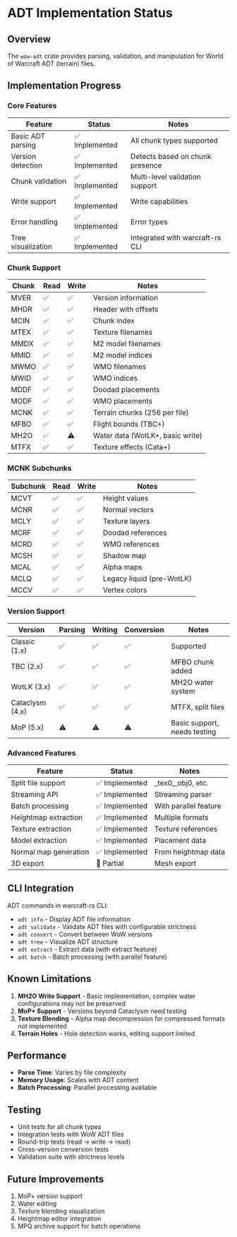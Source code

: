 # ADT Implementation Status

## Overview

The `wow-adt` crate provides parsing, validation, and manipulation for World of Warcraft ADT (terrain) files.

## Implementation Progress

### Core Features

| Feature | Status | Notes |
|---------|--------|-------|
| Basic ADT parsing | ✅ Implemented | All chunk types supported |
| Version detection | ✅ Implemented | Detects based on chunk presence |
| Chunk validation | ✅ Implemented | Multi-level validation support |
| Write support | ✅ Implemented | Write capabilities |
| Error handling | ✅ Implemented | Error types |
| Tree visualization | ✅ Implemented | Integrated with warcraft-rs CLI |

### Chunk Support

| Chunk | Read | Write | Notes |
|-------|------|-------|-------|
| MVER | ✅ | ✅ | Version information |
| MHDR | ✅ | ✅ | Header with offsets |
| MCIN | ✅ | ✅ | Chunk index |
| MTEX | ✅ | ✅ | Texture filenames |
| MMDX | ✅ | ✅ | M2 model filenames |
| MMID | ✅ | ✅ | M2 model indices |
| MWMO | ✅ | ✅ | WMO filenames |
| MWID | ✅ | ✅ | WMO indices |
| MDDF | ✅ | ✅ | Doodad placements |
| MODF | ✅ | ✅ | WMO placements |
| MCNK | ✅ | ✅ | Terrain chunks (256 per file) |
| MFBO | ✅ | ✅ | Flight bounds (TBC+) |
| MH2O | ✅ | ⚠️ | Water data (WotLK+, basic write) |
| MTFX | ✅ | ✅ | Texture effects (Cata+) |

### MCNK Subchunks

| Subchunk | Read | Write | Notes |
|----------|------|-------|-------|
| MCVT | ✅ | ✅ | Height values |
| MCNR | ✅ | ✅ | Normal vectors |
| MCLY | ✅ | ✅ | Texture layers |
| MCRF | ✅ | ✅ | Doodad references |
| MCRD | ✅ | ✅ | WMO references |
| MCSH | ✅ | ✅ | Shadow map |
| MCAL | ✅ | ✅ | Alpha maps |
| MCLQ | ✅ | ✅ | Legacy liquid (pre-WotLK) |
| MCCV | ✅ | ✅ | Vertex colors |

### Version Support

| Version | Parsing | Writing | Conversion | Notes |
|---------|---------|---------|------------|-------|
| Classic (1.x) | ✅ | ✅ | ✅ | Supported |
| TBC (2.x) | ✅ | ✅ | ✅ | MFBO chunk added |
| WotLK (3.x) | ✅ | ✅ | ✅ | MH2O water system |
| Cataclysm (4.x) | ✅ | ✅ | ✅ | MTFX, split files |
| MoP (5.x) | ⚠️ | ⚠️ | ⚠️ | Basic support, needs testing |

### Advanced Features

| Feature | Status | Notes |
|---------|--------|-------|
| Split file support | ✅ Implemented | _tex0,_obj0, etc. |
| Streaming API | ✅ Implemented | Streaming parser |
| Batch processing | ✅ Implemented | With parallel feature |
| Heightmap extraction | ✅ Implemented | Multiple formats |
| Texture extraction | ✅ Implemented | Texture references |
| Model extraction | ✅ Implemented | Placement data |
| Normal map generation | ✅ Implemented | From heightmap data |
| 3D export | 🚧 Partial | Mesh export |

## CLI Integration

ADT commands in warcraft-rs CLI:

- `adt info` - Display ADT file information
- `adt validate` - Validate ADT files with configurable strictness
- `adt convert` - Convert between WoW versions
- `adt tree` - Visualize ADT structure
- `adt extract` - Extract data (with extract feature)
- `adt batch` - Batch processing (with parallel feature)

## Known Limitations

1. **MH2O Write Support** - Basic implementation, complex water configurations may not be preserved
2. **MoP+ Support** - Versions beyond Cataclysm need testing
3. **Texture Blending** - Alpha map decompression for compressed formats not implemented
4. **Terrain Holes** - Hole detection works, editing support limited

## Performance

- **Parse Time**: Varies by file complexity
- **Memory Usage**: Scales with ADT content
- **Batch Processing**: Parallel processing available

## Testing

- Unit tests for all chunk types
- Integration tests with WoW ADT files
- Round-trip tests (read → write → read)
- Cross-version conversion tests
- Validation suite with strictness levels

## Future Improvements

1. MoP+ version support
2. Water editing
3. Texture blending visualization
4. Heightmap editor integration
5. MPQ archive support for batch operations
